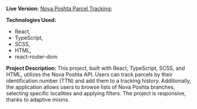 **Live Version:** [Nova Poshta Parcel Tracking](https://reject-4444.github.io/new_post-react-ts/);

**Technologies Used:** 
* React, 
* TypeScript, 
* SCSS, 
* HTML,
* react-router-dom

**Project Description:**
This project, built with React, TypeScript, SCSS, and HTML, utilizes the Nova Poshta API. Users can track parcels by their identification number (TTN) and add them to a tracking history. Additionally, the application allows users to browse lists of Nova Poshta branches, selecting specific localities and applying filters. The project is responsive, thanks to adaptive mixins.